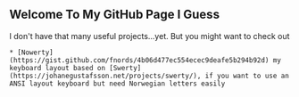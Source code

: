 ## Welcome To My GitHub Page I Guess

I don't have that many useful projects...yet. But you might want to check out

    * [Nowerty](https://gist.github.com/fnords/4b06d477ec554ecec9deafe5b294b92d) my keyboard layout based on [Swerty](https://johanegustafsson.net/projects/swerty/), if you want to use an ANSI layout keyboard but need Norwegian letters easily
